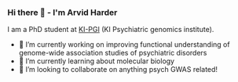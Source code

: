 ### Hi there 👋 - I'm Arvid Harder


I am a PhD student at [KI-PGI](https://ki.se/en/meb/ki-psychiatric-genomics-institute) (KI Psychiatric genomics institute).

- 🔭 I’m currently working on improving functional understanding of genome-wide association studies of psychiatric disorders
- 🌱 I’m currently learning about molecular biology
- 👯 I’m looking to collaborate on anything psych GWAS related!
